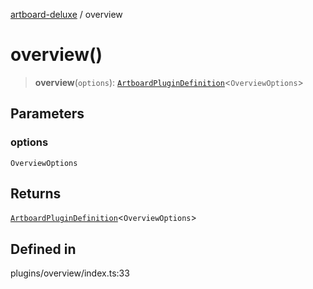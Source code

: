 [artboard-deluxe](../globals.md) / overview

# overview()

> **overview**(`options`): [`ArtboardPluginDefinition`](../type-aliases/ArtboardPluginDefinition.md)\<`OverviewOptions`\>

## Parameters

### options

`OverviewOptions`

## Returns

[`ArtboardPluginDefinition`](../type-aliases/ArtboardPluginDefinition.md)\<`OverviewOptions`\>

## Defined in

plugins/overview/index.ts:33
